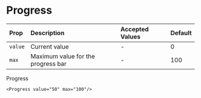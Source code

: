 # Progress

| Prop | Description | Accepted Values | Default |
| :--- | :--- | :--- | :--- |
| ```value``` | Current value | - | 0 |
| ```max``` | Maximum value for the progress bar | - | 100 |

Progress

```vue
<Progress value="50" max="100"/>
```

<ProgressExample />

<script setup>
import ProgressExample from './ProgressExample.vue'
</script>
